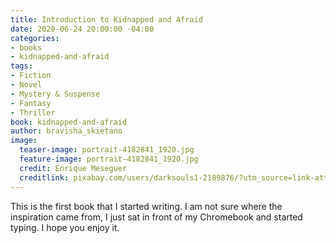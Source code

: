 ```yaml
---
title: Introduction to Kidnapped and Afraid
date: 2020-06-24 20:00:00 -04:00
categories:
- books
- kidnapped-and-afraid
tags:
- Fiction
- Novel
- Mystery & Suspense
- Fantasy
- Thriller
book: kidnapped-and-afraid
author: bravisha_skietano
image:
  teaser-image: portrait-4182841_1920.jpg
  feature-image: portrait-4182841_1920.jpg
  credit: Enrique Meseguer
  creditlink: pixabay.com/users/darksouls1-2189876/?utm_source=link-attribution&amp;utm_medium=referral&amp;utm_campaign=image&amp;utm_content=4182841
---
```


This is the first book that I started writing. I am not sure where the inspiration came from, I just sat in front of my Chromebook and started typing. I hope you enjoy it.
